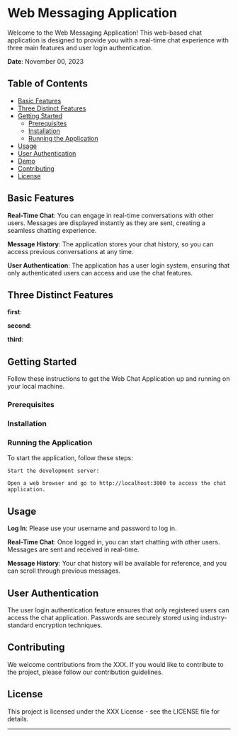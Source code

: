 # Web Messaging Application
Welcome to the Web Messaging Application! This web-based chat application is designed to provide you with a real-time chat experience with three main features and user login authentication.

**Date**: November 00, 2023

## Table of Contents

- [Basic Features](#basic-features)
- [Three Distinct Features](#three-distinct-features)
- [Getting Started](#getting-started)
  - [Prerequisites](#prerequisites)
  - [Installation](#installation)
  - [Running the Application](#running-the-application)
- [Usage](#usage)
- [User Authentication](#user-authentication)
- [Demo](#demo)
- [Contributing](#contributing)
- [License](#license)


## Basic Features

**Real-Time Chat**: You can engage in real-time conversations with other users. Messages are displayed instantly as they are sent, creating a seamless chatting experience.

**Message History**: The application stores your chat history, so you can access previous conversations at any time.

**User Authentication**: The application has a user login system, ensuring that only authenticated users can access and use the chat features.

## Three Distinct Features

**first**: 

**second**: 

**third**: 

## Getting Started

Follow these instructions to get the Web Chat Application up and running on your local machine.

### Prerequisites

### Installation

### Running the Application

To start the application, follow these steps:

	Start the development server:
 
	Open a web browser and go to http://localhost:3000 to access the chat application.

## Usage

**Log In**: Please use your username and password to log in.

**Real-Time Chat**: Once logged in, you can start chatting with other users. Messages are sent and received in real-time.

**Message History**: Your chat history will be available for reference, and you can scroll through previous messages.

## User Authentication

The user login authentication feature ensures that only registered users can access the chat application. Passwords are securely stored using industry-standard encryption techniques.

## Contributing

We welcome contributions from the XXX. If you would like to contribute to the project, please follow our contribution guidelines.

## License

This project is licensed under the XXX License - see the LICENSE file for details.













---
